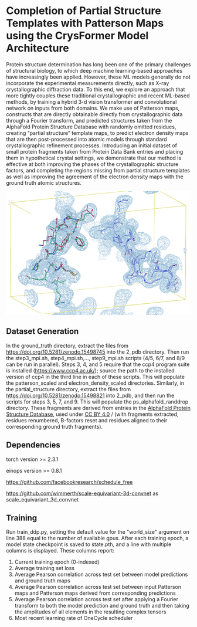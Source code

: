 # Completion of Partial Structure Templates with Patterson Maps using the CrysFormer Model Architecture

Protein structure determination has long been one of the primary challenges of structural biology, to which deep machine learning-based approaches have increasingly been applied.
However, these ML models generally do not incorporate the experimental measurements directly, such as X-ray crystallographic diffraction data. 
To this end, we explore an approach that more tightly couples these traditional crystallographic and recent ML-based methods, by training a hybrid 3-d vision transformer and convolutional network on inputs from both domains.
We make use of Patterson maps, constructs that are directly obtainable directly from crystallographic data through a Fourier transform, and predicted structures taken from the AlphaFold Protein Structure Database with randomly omitted residues, creating “partial structure” template maps, to predict electron density maps that are then post-processed into atomic models through standard crystallographic refinement processes.
Introducing an initial dataset of small protein fragments taken from Protein Data Bank entries and placing them in hypothetical crystal settings, we demonstrate that our method is effective at both improving the phases of the crystallographic structure factors, and completing the regions missing from partial structure templates as well as improving the agreement of the electron density maps with the ground truth atomic structures.

<p align="center">
  <img src="./images/4KT6_2.pd_131_start_4.png" alt="Model prediction compared with ground truth and partial structure atomic coordinates on a test set example"/>
</p>

## Dataset Generation
In the ground_truth directory, extract the files from https://doi.org/10.5281/zenodo.15498745 into the 2_pdb directory.
Then run the step3_mpi.sh, step4_mpi.sh,..., step9_mpi.sh scripts (4/5, 6/7, and 8/9 can be run in parallel). 
Steps 3, 4, and 5 require that the ccp4 program suite is installed (https://www.ccp4.ac.uk/); source the path to the installed version of ccp4 in the third line in each of these scripts.
This will populate the patterson_scaled and electron_density_scaled directories.
Similarly, in the partial_structure directory, extract the files from https://doi.org/10.5281/zenodo.15498821 into 2_pdb, and then run the scripts for steps 3, 5, 7, and 9.
This will populate the ps_alphafold_randdrop directory.
These fragments are derived from entries in the [AlphaFold Protein Structure Database](https://alphafold.ebi.ac.uk/), used under [CC BY 4.0](https://creativecommons.org/licenses/by/4.0/) / (with fragments extracted, residues renumbered, B-factors reset and residues aligned to their corresponding ground truth fragments).

## Dependencies
torch version >= 2.3.1

einops version >= 0.8.1

https://github.com/facebookresearch/schedule_free

https://github.com/wimmerth/scale-equivariant-3d-convnet as scale_equivariant_3d_convnet

## Training
Run train_ddp.py, setting the default value for the "world_size" argument on line 388 equal to the number of available gpus. 
After each training epoch, a model state checkpoint is saved to state.pth, and a line with multiple columns is displayed.
These columns report:
1. Current training epoch (0-indexed)
2. Average training set loss
3. Average Pearson correlation across test set between model predictions and ground truth maps
4. Average Pearson correlation across test set between input Patterson maps and Patterson maps derived from corresponding predictions
5. Average Pearson correlation across test set after applying a Fourier transform to both the model prediction and ground truth and then taking the amplitudes of all elements in the resulting complex tensors
6. Most recent learning rate of OneCycle scheduler

